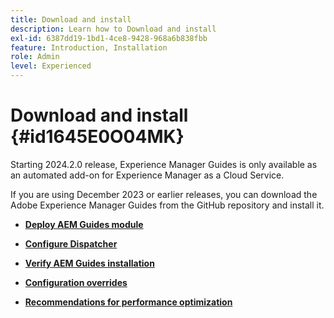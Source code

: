 ```yaml
---
title: Download and install
description: Learn how to Download and install
exl-id: 6387dd19-1bd1-4ce8-9428-968a6b838fbb
feature: Introduction, Installation
role: Admin
level: Experienced
---
```

# Download and install {#id1645E0O04MK}

Starting 2024.2.0 release, Experience Manager Guides is only available as an automated add-on for Experience Manager as a Cloud Service.

If you are using December 2023 or earlier releases, you can download the Adobe Experience Manager Guides from the GitHub repository and install it. 


-   **[Deploy AEM Guides module](download-install-dxml-first-time.md)**  

-   **[Configure Dispatcher](download-install-configure-dispatcher.md)**  

-   **[Verify AEM Guides installation](download-install-verify-dxml-installation.md)**  

-   **[Configuration overrides](download-install-additional-config-override.md)**  

-   **[Recommendations for performance optimization](download-install-recommend-perf-optimiz.md)**

